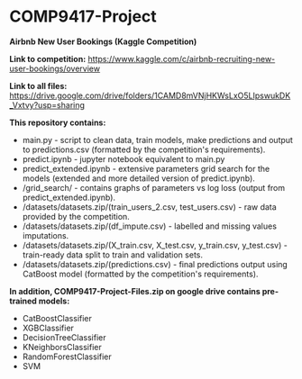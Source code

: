 # COMP9417-Project
**Airbnb New User Bookings (Kaggle Competition)**

**Link to competition:**
https://www.kaggle.com/c/airbnb-recruiting-new-user-bookings/overview

**Link to all files:**
https://drive.google.com/drive/folders/1CAMD8mVNjHKWsLxO5LIpswukDK_Vxtvy?usp=sharing

**This repository contains:**
* main.py - script to clean data, train models, make predictions and output to predictions.csv (formatted by the competition's requirements).
* predict.ipynb - jupyter notebook equivalent to main.py
* predict_extended.ipynb - extensive parameters grid search for the models (extended and more detailed version of predict.ipynb).
* /grid_search/ - contains graphs of parameters vs log loss (output from predict_extended.ipynb).
* /datasets/datasets.zip/(train_users_2.csv, test_users.csv) -  raw data provided by the competition.
* /datasets/datasets.zip/(df_impute.csv) - labelled and missing values imputations.
* /datasets/datasets.zip/(X_train.csv, X_test.csv, y_train.csv, y_test.csv) - train-ready data split to train and validation sets.
* /datasets/datasets.zip/(predictions.csv) - final predictions output using CatBoost model (formatted by the competition's requirements).

**In addition, COMP9417-Project-Files.zip on google drive contains pre-trained models:**
* CatBoostClassifier
* XGBClassifier
* DecisionTreeClassifier
* KNeighborsClassifier
* RandomForestClassifier
* SVM
